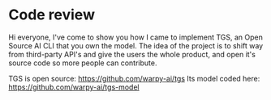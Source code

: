 # Code review

Hi everyone, I've come to show you how I came to implement TGS, an Open Source AI CLI that you own the model.
The idea of the project is to shift way from third-party API's and give the users the whole product, and open it's source code so more people can contribute.

TGS is open source: https://github.com/warpy-ai/tgs
Its model coded here: https://github.com/warpy-ai/tgs-model
